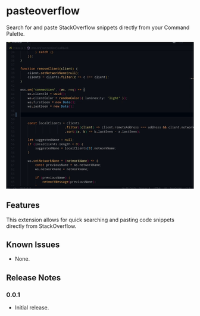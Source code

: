 # pasteoverflow

Search for and paste StackOverflow snippets directly from your Command Palette.

<p align="center">
    <a href="https://drop.lol/">
        <img src="https://raw.githubusercontent.com/mat-sz/pasteoverflow/master/pasteoverflow.gif" alt="Screenshot">
    </a>
</p>

## Features

This extension allows for quick searching and pasting code snippets directly from StackOverflow.

## Known Issues

* None.

## Release Notes

### 0.0.1

* Initial release.
